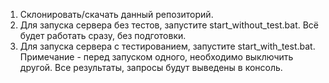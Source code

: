 1. Склонировать/скачать данный репозиторий.
2. Для запуска сервера без тестов, запустите start_without_test.bat. Всё будет работать сразу, без подготовки.
3. Для запуска сервера с тестированием, запустите start_with_test.bat. Примечание - перед запуском одного, необходимо выключить другой.
Все результаты, запросы будут выведены в консоль.
